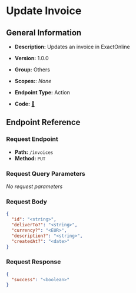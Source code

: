 # Update Invoice

## General Information

- **Description:** Updates an invoice in ExactOnline

- **Version:** 1.0.0
- **Group:** Others
- **Scopes:**: _None_
- **Endpoint Type:** Action
- **Code:** [🔗](https://github.com/NangoHQ/integration-templates/tree/main/integrations/exact-online/actions/update-invoice.ts)

## Endpoint Reference

### Request Endpoint

- **Path:** `/invoices`
- **Method:** `PUT`

### Request Query Parameters

_No request parameters_

### Request Body

```json
{
  "id": "<string>",
  "deliverTo?": "<string>",
  "currency?": "<EUR>",
  "description?": "<string>",
  "createdAt?": "<date>"
}
```

### Request Response

```json
{
  "success": "<boolean>"
}
```
